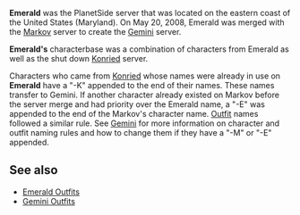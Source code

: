 **Emerald** was the PlanetSide server that was located on the eastern
coast of the United States (Maryland). On May 20, 2008, Emerald was
merged with the [Markov](Markov.md) server to create the
[Gemini](Gemini.md) server.

**Emerald's** characterbase was a combination of characters from Emerald
as well as the shut down [Konried](Konried.md) server.

Characters who came from [Konried](Konried.md) whose names were
already in use on **Emerald** have a "-K" appended to the end of their
names. These names transfer to Gemini. If another character already
existed on Markov before the server merge and had priority over the
Emerald name, a "-E" was appended to the end of the Markov's character
name. [Outfit](../terminology/Outfit.md) names followed a similar rule. See
[Gemini](Gemini.md) for more information on character and outfit
naming rules and how to change them if they have a "-M" or "-E"
appended.

## See also

- [Emerald Outfits](:Category:Emerald_Outfits)
- [Gemini Outfits](:Category:Gemini_Outfits)

<!--[category:Servers](category:Servers.md)-->
